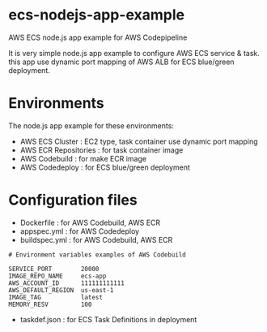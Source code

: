 # ecs-nodejs-app-example
AWS ECS node.js app example for AWS Codepipeline

It is very simple node.js app example to configure AWS ECS service & task.
this app use dynamic port mapping of AWS ALB for ECS blue/green deployment.

# Environments

The node.js app example for these environments:

- AWS ECS Cluster : EC2 type, task container use dynamic port mapping
- AWS ECR Repositories : for task container image
- AWS Codebuild : for make ECR image
- AWS Codedeploy : for ECS blue/green deployment

# Configuration files

- Dockerfile : for AWS Codebuild, AWS ECR
- appspec.yml : for AWS Codedeploy
- buildspec.yml : for AWS Codebuild, AWS ECR
```
# Environment variables examples of AWS Codebuild

SERVICE_PORT        20000
IMAGE_REPO_NAME     ecs-app
AWS_ACCOUNT_ID      111111111111
AWS_DEFAULT_REGION  us-east-1
IMAGE_TAG           latest
MEMORY_RESV         100
```
- taskdef.json : for ECS Task Definitions in deployment
